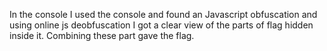 In the console I used the console and found an Javascript obfuscation and using online js deobfuscation I got a clear view of the parts of flag hidden inside it. Combining these part gave the flag.